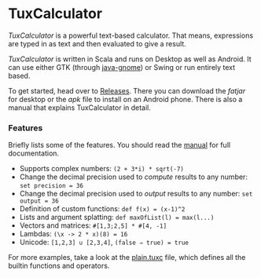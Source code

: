 # TuxCalculator

*TuxCalculator* is a powerful text-based calculator.
That means, expressions are typed in as text and then evaluated to give a result.

*TuxCalculator* is written in Scala and runs on Desktop as well as Android.
It can use either GTK (through [java-gnome](https://java-gnome.sourceforge.net/)) or Swing or run entirely text based.

To get started, head over to [Releases](https://github.com/noeppi-noeppi/TuxCalculator/releases).
There you can download the *fatjar* for desktop or the *apk* file to install on an Android phone.
There is also a manual that explains TuxCalculator in detail.

### Features

Briefly lists some of the features.
You should read the [manual](https://github.com/noeppi-noeppi/TuxCalculator/releases) for full documentation.

  * Supports complex numbers: `(2 + 3*i) * sqrt(-7)`
  * Change the decimal precision used to *compute* results to any number: `set precision = 36`
  * Change the decimal precision used to *output* results to any number: `set output = 36`
  * Definition of custom functions: `def f(x) = (x-1)^2`
  * Lists and argument splatting: `def maxOfList(l) = max(l...)`
  * Vectors and matrices: `#[1,3;2,5] * #[4, -1]`
  * Lambdas: `(\x -> 2 * x)(8) = 16`
  * Unicode: `[1,2,3] ∪ [2,3,4]`, `(false ⇒ true) = true`

For more examples, take a look at the [plain.tuxc](./TuxCore/src/dev/resources/tuxcalculator/plain.tuxc) file, which defines all the builtin functions and operators.
